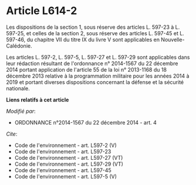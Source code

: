 # Article L614-2

Les dispositions de la section 1, sous réserve des articles L. 597-23 à L. 597-25, et celles de la section 2, sous réserve
des articles L. 597-45 et L. 597-46, du chapitre VII du titre IX du livre V sont applicables en Nouvelle-Calédonie. 

Les articles L. 597-2, L. 597-5, 
L. 597-27 et L. 597-29 sont applicables dans leur rédaction résultant de l'ordonnance n° 2014-1567 du 22 décembre 2014
portant application de l'article 55 de la loi n° 2013-1168 du 18 décembre 2013 relative à la programmation militaire pour les
années 2014 à 2019 et portant diverses dispositions concernant la défense et la sécurité nationale.

**Liens relatifs à cet article**

_Modifié par_:

  - ORDONNANCE n°2014-1567 du 22 décembre 2014 - art. 4

_Cite_:

  - Code de l'environnement - art. L597-2 (V)
  - Code de l'environnement - art. L597-23
  - Code de l'environnement - art. L597-27 (VT)
  - Code de l'environnement - art. L597-29 (VT)
  - Code de l'environnement - art. L597-45
  - Code de l'environnement - art. L597-5 (V)
